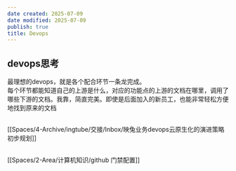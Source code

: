 ```yaml
---
date created: 2025-07-09
date modified: 2025-07-09
publish: true
title: Devops
---
```

## devops思考

最理想的devops，就是各个配合环节一条龙完成。  
每个环节都能知道自己的上游是什么，对应的功能点的上游的文档在哪里，调用了哪些下游的文档。我靠，简直完美。即使是后面加入的新员工，也能非常轻松方便地找到原来的文档

##

[[Spaces/4-Archive/ingtube/交接/Inbox/映兔业务devops云原生化的演进策略初步规划]]

##

[[Spaces/2-Area/计算机知识/github 门禁配置]]
